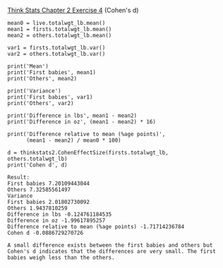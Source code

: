 [Think Stats Chapter 2 Exercise 4](http://greenteapress.com/thinkstats2/html/thinkstats2003.html#toc24) (Cohen's d)

    mean0 = live.totalwgt_lb.mean()
    mean1 = firsts.totalwgt_lb.mean()
    mean2 = others.totalwgt_lb.mean()

    var1 = firsts.totalwgt_lb.var()
    var2 = others.totalwgt_lb.var()

    print('Mean')
    print('First babies', mean1)
    print('Others', mean2)

    print('Variance')
    print('First babies', var1)
    print('Others', var2)

    print('Difference in lbs', mean1 - mean2)
    print('Difference in oz', (mean1 - mean2) * 16)

    print('Difference relative to mean (%age points)', 
          (mean1 - mean2) / mean0 * 100)

    d = thinkstats2.CohenEffectSize(firsts.totalwgt_lb, others.totalwgt_lb)
    print('Cohen d', d)
    
    Result:
    First babies 7.20109443044
    Others 7.32585561497
    Variance
    First babies 2.01802730092
    Others 1.9437810259
    Difference in lbs -0.124761184535
    Difference in oz -1.99617895257
    Difference relative to mean (%age points) -1.71714236784
    Cohen d -0.0886729270726
    
    A small difference exists between the first babies and others but Cohen's d indicates that the differences are very small. The first babies weigh less than the others. 

